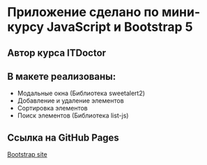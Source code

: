 # Приложение сделано по мини-курсу JavaScript и Bootstrap 5
## Автор курса ITDoctor

## В макете реализованы:
* Модальные окна (Библиотека sweetalert2)
* Добавление и удаление элементов
* Сортировка элементов
* Поиск элементов (Библиотека list-js)

## Ссылка на GitHub Pages
[Bootstrap site](https://slawaslawa.github.io/bs-js-stepik-1/)
